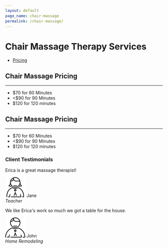 ```yaml
---
layout: default
page_name: chair-massage
permalink: /chair-massage/
---
```


<!--=== Page Heading ===-->
<div class="page-heading img-v1">
    <div class="container text-center">
      <h1>Chair Massage Therapy Services</h1>
    </div><!--/end container-->
</div>
<!--=== End Page Heading ===-->

<!--=== Profile ===-->
<div class="container content profile">
  <div class="row">
    <!--Left Sidebar-->
    <div class="col-md-3 md-margin-bottom-40">
      <ul class="list-group sidebar-nav-v1 margin-bottom-40" id="sidebar-nav-1">
        <li class="list-group-item">
          <a class="collapse-link" data-toggle="collapse" href="#collapseOne" aria-expanded="false" aria-controls="collapseOne">Pricing</a>
        </li>
      </ul>
    </div>
    <!--End Left Sidebar-->
    <!-- Profile Content -->
    <div class="col-md-9">
      <div class="profile-body">
        <div class="profile-bio">
          <div class="row">
            <div class="col-md-12">   
              <div class="collapse in" id="collapseZero">
                <h2>Chair Massage Pricing</h2>
                <hr>
                <ul>
                  <li>$70 for 60 Minutes</li>
                  <li><$90 for 90 Minutes</li>
                  <li>$120 for 120 minutes</li>
                </ul>
              </div>
              <div class="collapse" id="collapseOne">
                <h2>Chair Massage Pricing</h2>
                <hr>
                <ul>
                  <li>$70 for 60 Minutes</li>
                  <li><$90 for 90 Minutes</li>
                  <li>$120 for 120 minutes</li>
                </ul>
              </div>
            </div>
          </div>
        </div><!--/end row-->
      </div>
    </div>
    <!-- End Profile Content -->
  </div><!--/end row-->
  <div class="row clear">
      <div class="col-md-12">
        <h3>Client Testimonials</h3>
      </div>
      <div class="col-sm-6">
        <div class="testimonials-v4 md-margin-bottom-50">
          <div class="testimonials-v4-in">
            <p>Erica is a great massage therapist!</p>
          </div>
          <img class="rounded-x" src="/assets/images/testimonials/woman.png" alt="thumb">
          <span class="testimonials-author">
            Jane<br>
            <em>Teacher</em>
          </span>
        </div>
      </div>
      <div class="col-sm-6">
        <div class="testimonials-v4">
          <div class="testimonials-v4-in">
            <p>We like Erica's work so much we got a table for the house.</p>
          </div>
          <img class="rounded-x" src="/assets/images/testimonials/man.png" alt="thumb">
          <span class="testimonials-author">
            John<br>
            <em>Home Remodeling</em>
          </span>
        </div>
      </div>
    </div>
</div>
<!--=== End Profile ===-->
